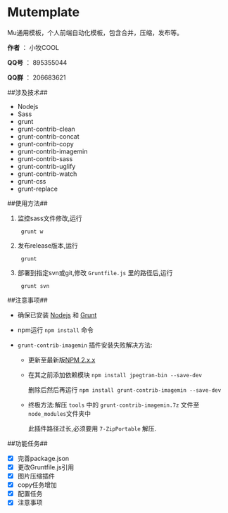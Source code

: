 Mutemplate
=====

Mu通用模板，个人前端自动化模板，包含合并，压缩，发布等。

**作者** ： 小牧COOL

**QQ号** ： 895355044

**QQ群** ： 206683621

##涉及技术##

- Nodejs
- Sass
- grunt
- grunt-contrib-clean
- grunt-contrib-concat
- grunt-contrib-copy
- grunt-contrib-imagemin
- grunt-contrib-sass
- grunt-contrib-uglify
- grunt-contrib-watch
- grunt-css
- grunt-replace

##使用方法##

1. 监控sass文件修改,运行

        grunt w

2. 发布release版本,运行

        grunt

3. 部署到指定svn或git,修改 `Gruntfile.js` 里的路径后,运行

        grunt svn


##注意事项##

- 确保已安装 [Nodejs](https://github.com/bingblue/group/wiki/1.-%E7%AC%AC%E4%B8%80%E7%AB%A0%EF%BC%9A%E6%90%AD%E5%BB%BA%E7%8E%AF%E5%A2%83#%E5%AE%89%E8%A3%85-nodejs) 和 [Grunt](https://github.com/bingblue/group/wiki/3.-%E7%AC%AC%E4%B8%89%E7%AB%A0%EF%BC%9A%E5%85%B6%E4%BB%96%E6%8A%80%E6%9C%AF%E4%BB%8B%E7%BB%8D#grunt)

- npm运行 `npm install` 命令

- `grunt-contrib-imagemin` 插件安装失败解决方法:

    - 更新至最新版[NPM 2.x.x](https://github.com/npm/npm)

    - 在其之前添加依赖模块 `npm install jpegtran-bin --save-dev`

      删除后然后再运行 `npm install grunt-contrib-imagemin --save-dev`

    - 终极方法:解压 `tools` 中的 `grunt-contrib-imagemin.7z` 文件至 `node_modules`文件夹中

      此插件路径过长,必须要用 `7-ZipPortable` 解压.

##功能任务##

- [X] 完善package.json
- [X] 更改Gruntfile.js引用
- [X] 图片压缩插件
- [X] copy任务增加
- [X] 配置任务
- [X] 注意事项